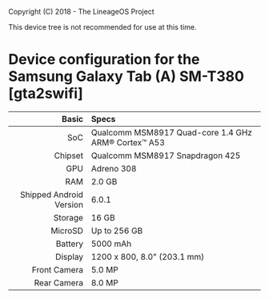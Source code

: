Copyright (C) 2018 - The LineageOS Project

This device tree is not recommended for use at this time.

Device configuration for the Samsung Galaxy Tab (A) SM-T380 [gta2swifi]
=============

Basic   | Specs
-------:|:---------
SoC     | Qualcomm MSM8917 Quad-core 1.4 GHz ARM® Cortex™ A53
Chipset | Qualcomm MSM8917 Snapdragon 425
GPU     | Adreno 308
RAM     | 2.0 GB
Shipped Android Version | 6.0.1
Storage | 16 GB
MicroSD | Up to 256 GB
Battery | 5000 mAh
Display | 1200 x 800, 8.0" (203.1 mm)
Front Camera | 5.0 MP
Rear Camera | 8.0 MP

